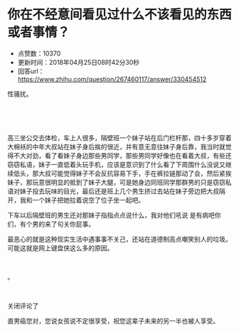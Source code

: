 # 你在不经意间看见过什么不该看见的东西或者事情？
- 点赞数：10370
- 更新时间：2018年04月25日08时42分30秒
- 回答url：https://www.zhihu.com/question/267460117/answer/330454512
<body>
 <p data-pid="E683hR9j">性骚扰。</p>
 <br>
 <br>
 <br>
 <p data-pid="-BWLdAPx">高三坐公交去体检，车上人很多，隔壁班一个妹子站在后门栏杆那，四十多岁穿着大棉袄的中年大叔站在妹子身后挨的很近，并有意无意往妹子身后靠，我当时就觉得不大对劲，看了看妹子身边那些男同学，那些男同学好像也在看着大叔，有些还窃窃私语，妹子一直低着头玩手机，应该是意识到了什么看了下周围什么没说又继续低头，那大叔可能觉得妹子不会反抗容易下手，手在裤拉链那动了会，然后紧挨妹子，那玩意很明显的抵到了妹子大腿，可是她身边同班同学那群男的只是窃窃私语对妹子投去玩味的目光，最后还是班上几个男生挤过去站在妹子旁边把大叔隔开，我和一个妹子把她拉着说空了位子坐一起吧。</p>
 <p data-pid="3_4PJ5gY">下车以后隔壁班的男生还对那妹子指指点点说什么，我对他们吼说 是有病吧你们，有个男的来了句关你屁事。</p>
 <p data-pid="e-Ebb8KJ">最恶心的就是这种现实生活中遇事事不关己，还站在道德制高点嘲笑别人的垃圾。可能这就是网上键盘侠这么多的原因。</p>
 <br>
 <p data-pid="-fPB7p55">。</p>
 <br>
 <p data-pid="DQJDq-Me">关闭评论了</p>
 <p data-pid="rGtH8z5s">直男癌您对，您说女孩说不定很享受，祝您这辈子未来的另一半也被人享受。</p>
</body>